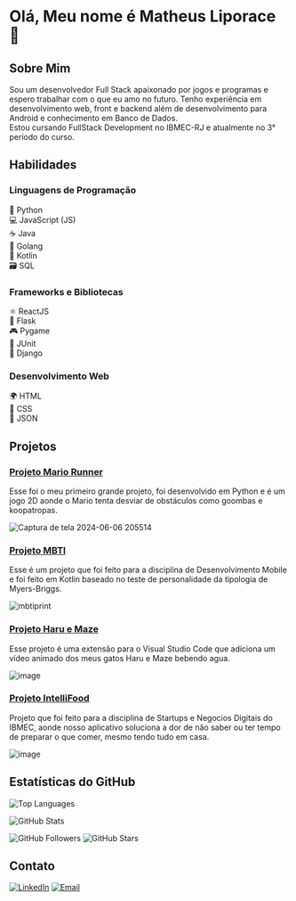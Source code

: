 # Olá, Meu nome é Matheus Liporace 👋

## Sobre Mim
Sou um desenvolvedor Full Stack apaixonado por jogos e programas e espero trabalhar com o que eu amo no futuro. Tenho experiência em desenvolvimento web, front e backend além de desenvolvimento para Android e conhecimento em Banco de Dados.<br>
Estou cursando FullStack Development no IBMEC-RJ e atualmente no 3° período do curso.

## Habilidades
### Linguagens de Programação
🐍 Python <br>
💻 JavaScript (JS) <br>
☕ Java <br>
🚀 Golang <br>
📱 Kotlin <br>
🗃️ SQL <br>
### Frameworks e Bibliotecas
⚛️ ReactJS <br>
💾 Flask <br>
🎮 Pygame <br>
🧪 JUnit <br>
🌿 Django <br>
### Desenvolvimento Web
🌍 HTML <br>
🎨 CSS <br>
📄 JSON <br>

## Projetos


### [Projeto Mario Runner](https://github.com/LiporaceM/mario_runner) <br>
Esse foi o meu primeiro grande projeto, foi desenvolvido em Python e é um jogo 2D aonde o Mario tenta desviar de obstáculos como goombas e koopatropas.

![Captura de tela 2024-06-06 205514](https://github.com/LiporaceM/LiporaceM/assets/108703224/c9bfec36-1baf-47f0-9a7c-d34a0dc7dd29)

### [Projeto MBTI](https://github.com/LiporaceM/MBTI) <br>
Esse é um projeto que foi feito para a disciplina de Desenvolvimento Mobile e foi feito em Kotlin baseado no teste de personalidade da tipologia de Myers-Briggs.


![mbtiprint](https://github.com/LiporaceM/LiporaceM/assets/108703224/0b11010c-9a49-48a1-b2ad-f3d7ba8c0342)

### [Projeto Haru e Maze](https://github.com/LiporaceM/HaruMaze) <br>
Esse projeto é uma extensão para o Visual Studio Code que adiciona um vídeo animado dos meus gatos Haru e Maze bebendo agua.

![image](https://github.com/LiporaceM/LiporaceM/assets/108703224/e8788a77-8f45-4ece-bc1a-e97da803b37c)


### [Projeto IntelliFood](https://github.com/LiporaceM/IntelliFood) <br>
Projeto que foi feito para a disciplina de Startups e Negocios Digitais do IBMEC, aonde nosso aplicativo soluciona a dor de não saber ou ter tempo de preparar o que comer, mesmo tendo tudo em casa.

![image](https://github.com/LiporaceM/LiporaceM/assets/108703224/7914686d-17fd-4b45-8746-fd497352dd1c)




## Estatísticas do GitHub
![Top Languages](https://github-readme-stats.vercel.app/api/top-langs/?username=LiporaceM&layout=compact&theme=dark) <br>

![GitHub Stats](https://github-readme-stats.vercel.app/api?username=LiporaceM&show_icons=true&theme=dark)

![GitHub Followers](https://img.shields.io/github/followers/LiporaceM?style=social)
![GitHub Stars](https://img.shields.io/github/stars/LiporaceM?style=social)

## Contato
[![LinkedIn](https://img.shields.io/badge/-LinkedIn-blue?style=flat-square&logo=linkedin&logoColor=white)](https://www.linkedin.com/in/matheusliporace/)
[![Email](https://img.shields.io/badge/-Email-c14438?style=flat-square&logo=gmail&logoColor=white)](mailto:matheusliporace@gmail.com)
